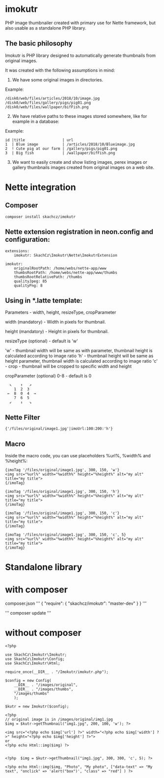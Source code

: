 # imokutr

PHP image thumbnailer created with primary use for Nette framework, but also usable as a standalone PHP library.

## The basic philosophy

Imokutr is PHP library designed to automatically generate thumbnails from original images.

It was created with the following assumptions in mind:

1. We have some original images in directories. 

Example:

```
/disk0/web/files/articles/2018/10/image.jpg
/disk0/web/files/gallery/pigs/pig01.png
/disk0/web/files/wallpaper/bifFish.png
```
2. We have relative paths to these images stored somewhere, like for example in a database:

Example:

```
id |title                 | url
1  | Blue image           | /articles/2018/10/Blueimage.jpg
2  ! Cute pig at our farm | /gallery/pigs/pig01.png
3  | Big fish             | /wallpaper/bifFish.png
```

3. We want to easily create and show listing images, perex images or gallery thumbnails images created from original images on a web site.

# Nette integration

## Composer
```
composer install skachcz/imokutr
```

## Nette extension registration in neon.config and configuration:

```
extensions:
    imokutr: SkachCz\Imokutr\Nette\ImokutrExtension

imokutr:
    originalRootPath: /home/webs/nette-app/www
    thumbsRootPath: /home/webs/nette-app/www/thumbs
    thumbsRootRelativePath: /thumbs
    qualityJpeg: 85
    qualityPng: 8

```

## Using in *.latte template:

Parameters - width, height, resizeType, cropParameter

width (mandatory) - Width in pixels for thumbnail.

height (mandatory) - Height in pixels for thumbnail.

resizeType (optional) - default is 'w'

'w' - thumbnail width will be same as with parameter, thumbnail height is calculated according to image ratio
'h' - thumbnail height will be same as height parameter, thumbnail width is calculated according to image ratio
'c' - crop - thumbnail will be cropped to specific width and height

cropParameter (optional) 0-8 - default is 0

```
  ↖    ↑   ↗
    1  2  3
 ←  8  0  4  →
    7  6  5
  ↙    ↓   ↘
```

## Nette Filter

```
{'/files/original/image1.jpg'|imoUrl:100:200:'h'}
```

## Macro

Inside the macro code, you can use placeholders %url%, %width% and %height%:

```
{imoTag '/files/original/image1.jpg', 300, 150, 'w'}
<img src="%url%" width="%width%" height="%height%" alt="my alt" title="my title">
{/imoTag}

{imoTag '/files/original/image1.jpg', 300, 150, 'h'}
<img src="%url%" width="%width%" height="%height%" alt="my alt" title="my title">
{/imoTag}

{imoTag '/files/original/image1.jpg', 300, 150, 'c'}
<img src="%url%" width="%width%" height="%height%" alt="my alt" title="my title">
{/imoTag}

{imoTag '/files/original/image1.jpg', 300, 150, 'c', 5}
<img src="%url%" width="%width%" height="%height%" alt="my alt" title="my title">
{/imoTag}
```

# Standalone library


# with composer

composer.json
'''
{
    "require": {
        "skachcz/imokutr": "master-dev"
    }
}
'''

'''
composer update
'''

# without composer
```
<?php

use SkachCz\Imokutr\Imokutr;
use SkachCz\Imokutr\Config;
use SkachCz\Imokutr\Html;

require_once(__DIR__ . "/Imokutr/imokutr.php");

$config = new Config(
    __DIR__ . "/images/original", 
    __DIR__ . "/images/thumbs", 
    "/images/thumbs"
    );

$kutr = new Imokutr($config);

<?php  
// original image is in /images/original/img1.jpg
$img = $kutr->getThumbnail("img1.jpg", 200, 100, 'w'); ?>

<img src="<?php echo $img['url'] ?>" width="<?php echo $img['width'] ?>" height="<?php echo $img['height'] ?>">
or
<?php echo Html::img($img) ?>


<?php  $img = $kutr->getThumbnail("img1.jpg", 300, 300, 'c', 5); ?>

<?php echo Html::img($img, "Photo", "My photo", ["data-text" => "My text", "onclick" => 'alert("box")', "class" => "red"] ) ?>



```